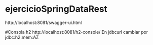 # ejercicioSpringDataRest
http://localhost:8081/swagger-ui.html

#Consola h2
http://localhost:8081/h2-console/
 En jdbcurl cambiar por jdbc:h2:mem:AZ
